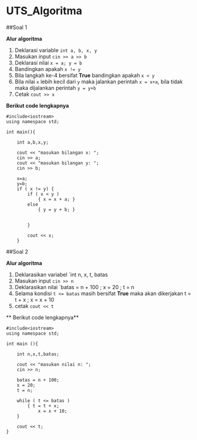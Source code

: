 # UTS_Algoritma

##Soal 1

**Alur algoritma**
1. Deklarasi variable `int a, b, x, y`
2. Masukan input `cin >> a >> b` 
3. Deklarasi nilai `x = a; y = b`
4. Bandingkan apakah `x != y`
5. Bila langkah ke-4 bersifat **True** bandingkan apakah `x < y`
6. Bila nilai `x` lebih kecil dari `y` maka jalankan perintah `x = x+a`, bila tidak maka dijalankan perintah `y = y+b`
7. Cetak `cout >> x`

**Berikut code lengkapnya**
```
#include<iostream>
using namespace std;

int main(){

    int a,b,x,y;

    cout << "masukan bilangan x: ";
    cin >> a;
    cout << "masukan bilangan y: ";
    cin >> b;

    x=a;
    y=b;
    if ( x != y) {
        if ( x < y )
            { x = x + a; }
        else
            { y = y + b; }


        }

        cout << x;
    }
```

##Soal 2

**Alur algoritma**
1. Deklarasikan variabel `int n, x, t, batas
2. Masukan input `cin >> n`
3. Deklarasikan nilai `batas = n + 100 ; x = 20 ; t = n
4. Selama kondisi `t <= batas` masih bersifat **True** maka akan dikerjakan t = t + x ; x = x + 10
5. cetak `cout << t`

** Berikut code lengkapnya**
```
#include<iostream>
using namespace std;

int main (){

    int n,x,t,batas;

    cout << "masukan nilai n: ";
    cin >> n;

    batas = n + 100;
    x = 20;
    t = n;

    while ( t <= batas )
        { t = t + x;
            x = x + 10;
    }

    cout << t;
}
```


